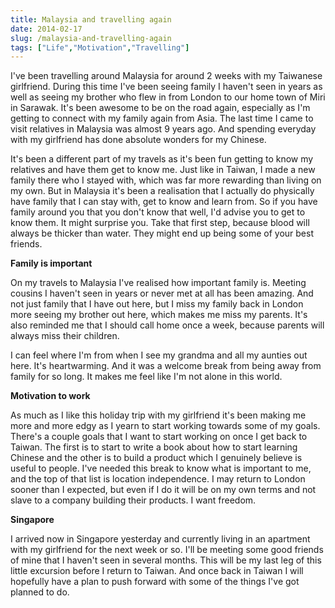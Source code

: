 ```yaml
---
title: Malaysia and travelling again 
date: 2014-02-17
slug: /malaysia-and-travelling-again
tags: ["Life","Motivation","Travelling"]
---
```


I've been travelling around Malaysia for around 2 weeks with my Taiwanese girlfriend. During this time I've been seeing family I haven't seen in years as well as seeing my brother who flew in from London to our home town of Miri in Sarawak. It's been awesome to be on the road again, especially as I'm getting to connect with my family again from Asia. The last time I came to visit relatives in Malaysia was almost 9 years ago. And spending everyday with my girlfriend has done absolute wonders for my Chinese.

It's been a different part of my travels as it's been fun getting to know my relatives and have them get to know me. Just like in Taiwan, I made a new family there who I stayed with, which was far more rewarding than living on my own. But in Malaysia it's been a realisation that I actually do physically have family that I can stay with, get to know and learn from.  So if you have family around you that you don't know that well, I'd advise you to get to know them. It might surprise you. Take that first step, because blood will always be thicker than water. They might end up being some of your best friends.

**Family is important**

On my travels to Malaysia I've realised how important family is. Meeting cousins I haven't seen in years or never met at all has been amazing. And not just family that I have out here, but I miss my family back in London more seeing my brother out here, which makes me miss my parents. It's also reminded me that I should call home once a week, because parents will always miss their children.

I can feel where I'm from when I see my grandma and all my aunties out here. It's heartwarming. And it was a welcome break from being away from family for so long. It makes me feel like I'm not alone in this world.

**Motivation to work**

As much as I like this holiday trip with my girlfriend it's been making me more and more edgy as I yearn to start working towards some of my goals. There's a couple goals that I want to start working on once I get back to Taiwan. The first is to start to write a book about how to start learning Chinese and the other is to build a product which I genuinely believe is useful to people. I've needed this break to know what is important to me, and the top of that list is location independence. I may return to London sooner than I expected, but even if I do it will be on my own terms and not slave to a company building their products. I want freedom.

**Singapore**

I arrived now in Singapore yesterday and currently living in an apartment with my girlfriend for the next week or so. I'll be meeting some good friends of mine that I haven't seen in several months.  This will be my last leg of this little excursion before I return to Taiwan. And once back in Taiwan I will hopefully have a plan to push forward with some of the things I've got planned to do.
